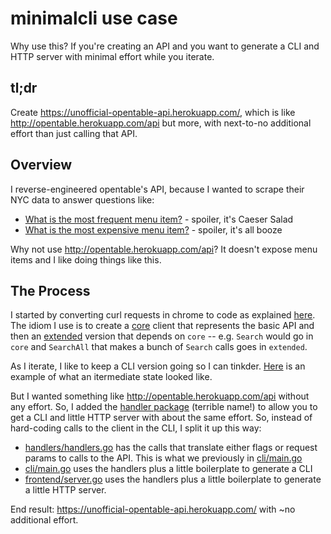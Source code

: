 # minimalcli use case

Why use this? If you're creating an API and you want to generate a CLI and HTTP server with minimal effort while you iterate.

## tl;dr

Create https://unofficial-opentable-api.herokuapp.com/, which is like http://opentable.herokuapp.com/api but more, with next-to-no additional effort than just calling that API.

## Overview

I reverse-engineered opentable's API, because I wanted to scrape their NYC data to answer questions like:

* [What is the most frequent menu item?](https://github.com/spudtrooper/opentable/blob/main/output/menu-item-histogram/index.md) - spoiler, it's Caeser Salad
* [What is the most expensive menu item?](https://github.com/spudtrooper/opentable/blob/main/output/sort-by-price/index.md) - spoiler, it's all booze

Why not use http://opentable.herokuapp.com/api? It doesn't expose menu items and I like doing things like this.

## The Process

I started by converting curl requests in chrome to code as explained [here](https://spudtrooper.github.io/articles/fromcurltogo/). The idiom I use is to create a [core](https://github.com/spudtrooper/opentable/blob/main/api/core.go) client that represents the basic API and then an [extended](https://github.com/spudtrooper/opentable/blob/main/api/extended.go) version that depends on `core` -- e.g. `Search` would go in `core` and `SearchAll` that makes a bunch of `Search` calls goes in `extended`.

As I iterate, I like to keep a CLI version going so I can tinkder. [Here](https://github.com/spudtrooper/opentable/blob/d0e34fba56619538709d51a2aa57b253b91e3294/cli/main.go) is an example of what an itermediate state looked like.

But I wanted something like http://opentable.herokuapp.com/api without any effort. So, I added the [handler package](https://github.com/spudtrooper/minimalcli/tree/main/handler) (terrible name!) to allow you to get a CLI and little HTTP server with about the same effort. So, instead of hard-coding calls to the client in the CLI, I split it up this way:
  * [handlers/handlers.go](https://github.com/spudtrooper/opentable/blob/main/handlers/handlers.go) has the calls that translate either flags or request params to calls to the API. This is what we previously in [cli/main.go](https://github.com/spudtrooper/opentable/blob/d0e34fba56619538709d51a2aa57b253b91e3294/cli/main.go)
  * [cli/main.go](https://github.com/spudtrooper/opentable/blob/main/cli/main.go) uses the handlers plus a little boilerplate to generate a CLI
  * [frontend/server.go](https://github.com/spudtrooper/opentable/blob/main/frontend/server.go) uses the handlers plus a little boilerplate to generate a little HTTP server.

End result: https://unofficial-opentable-api.herokuapp.com/ with ~no additional effort.